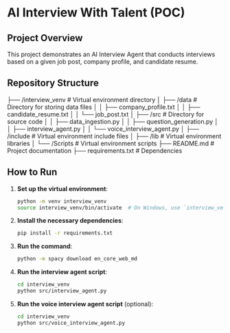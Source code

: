 # AI Interview With Talent (POC)

## Project Overview
This project demonstrates an AI Interview Agent that conducts interviews based on a given job post, company profile, and candidate resume.

## Repository Structure
├── /interview_venv # Virtual environment directory 
│ 
├── /data # Directory for storing data files │ │ ├── company_profile.txt │ │ ├── candidate_resume.txt │ │ └── job_post.txt │ 
├── /src # Directory for source code │ │ ├── data_ingestion.py │ │ ├── question_generation.py │ │ ├── interview_agent.py │ │ └── voice_interview_agent.py │ 
├── /include # Virtual environment include files │ 
├── /lib # Virtual environment libraries │ 
└── /Scripts # Virtual environment scripts 
├── README.md # Project documentation 
├── requirements.txt # Dependencies


## How to Run
1. **Set up the virtual environment**:
    ```bash
    python -m venv interview_venv
    source interview_venv/bin/activate  # On Windows, use `interview_venv\Scripts\activate`
    ```

2. **Install the necessary dependencies**:
    ```bash
    pip install -r requirements.txt
    ```

3. **Run the command**:
   ```bash
   python -m spacy download en_core_web_md
   ```

3. **Run the interview agent script**:
    ```bash
    cd interview_venv
    python src/interview_agent.py
    ```

4. **Run the voice interview agent script** (optional):
    ```bash
    cd interview_venv
    python src/voice_interview_agent.py
    ```

